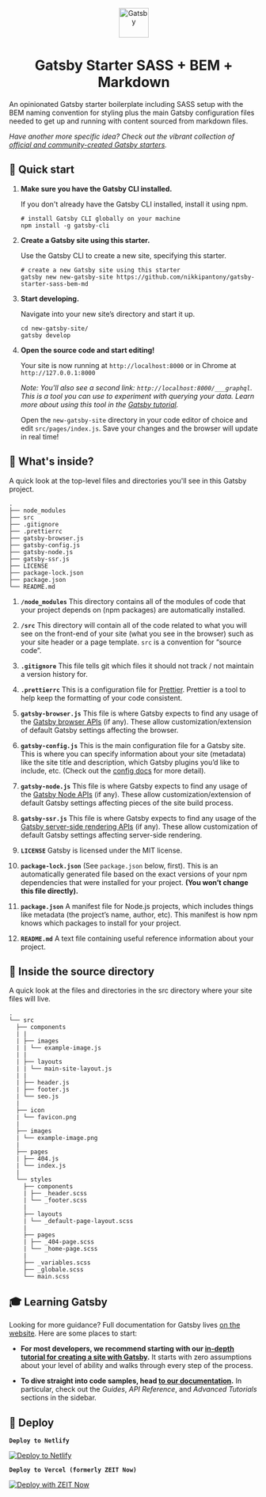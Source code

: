 <p align="center">
  <a href="https://www.gatsbyjs.org">
    <img alt="Gatsby" src="https://www.gatsbyjs.org/monogram.svg" width="60" />
  </a>
</p>
<h1 align="center">
  Gatsby Starter SASS + BEM + Markdown
</h1>

An opinionated Gatsby starter boilerplate including SASS setup with the BEM naming convention for styling plus the main Gatsby configuration files needed to get up and running with content sourced from markdown files.

_Have another more specific idea? Check out the vibrant collection of [official and community-created Gatsby starters](https://www.gatsbyjs.org/docs/gatsby-starters/)._

## 🚀 Quick start

1.  **Make sure you have the Gatsby CLI installed.**

    If you don't already have the Gatsby CLI installed, install it using npm.

    ```shell
    # install Gatsby CLI globally on your machine
    npm install -g gatsby-cli
    ```

2.  **Create a Gatsby site using this starter.**

    Use the Gatsby CLI to create a new site, specifying this starter.

    ```shell
    # create a new Gatsby site using this starter
    gatsby new new-gatsby-site https://github.com/nikkipantony/gatsby-starter-sass-bem-md
    ```

3.  **Start developing.**

    Navigate into your new site’s directory and start it up.

    ```shell
    cd new-gatsby-site/
    gatsby develop
    ```

4.  **Open the source code and start editing!**

    Your site is now running at `http://localhost:8000` or in Chrome at `http://127.0.0.1:8000`

    _Note: You'll also see a second link: _`http://localhost:8000/___graphql`_. This is a tool you can use to experiment with querying your data. Learn more about using this tool in the [Gatsby tutorial](https://www.gatsbyjs.org/tutorial/part-five/#introducing-graphiql)._

    Open the `new-gatsby-site` directory in your code editor of choice and edit `src/pages/index.js`. Save your changes and the browser will update in real time!

## 🧐 What's inside?

A quick look at the top-level files and directories you'll see in this Gatsby project.

    .
    ├── node_modules
    ├── src
    ├── .gitignore
    ├── .prettierrc
    ├── gatsby-browser.js
    ├── gatsby-config.js
    ├── gatsby-node.js
    ├── gatsby-ssr.js
    ├── LICENSE
    ├── package-lock.json
    ├── package.json
    └── README.md

1.  **`/node_modules`** This directory contains all of the modules of code that your project depends on (npm packages) are automatically installed.

2.  **`/src`** This directory will contain all of the code related to what you will see on the front-end of your site (what you see in the browser) such as your site header or a page template. `src` is a convention for “source code”.

3.  **`.gitignore`** This file tells git which files it should not track / not maintain a version history for.

4.  **`.prettierrc`** This is a configuration file for [Prettier](https://prettier.io/). Prettier is a tool to help keep the formatting of your code consistent.

5.  **`gatsby-browser.js`** This file is where Gatsby expects to find any usage of the [Gatsby browser APIs](https://www.gatsbyjs.org/docs/browser-apis/) (if any). These allow customization/extension of default Gatsby settings affecting the browser.

6.  **`gatsby-config.js`** This is the main configuration file for a Gatsby site. This is where you can specify information about your site (metadata) like the site title and description, which Gatsby plugins you’d like to include, etc. (Check out the [config docs](https://www.gatsbyjs.org/docs/gatsby-config/) for more detail).

7.  **`gatsby-node.js`** This file is where Gatsby expects to find any usage of the [Gatsby Node APIs](https://www.gatsbyjs.org/docs/node-apis/) (if any). These allow customization/extension of default Gatsby settings affecting pieces of the site build process.

8.  **`gatsby-ssr.js`** This file is where Gatsby expects to find any usage of the [Gatsby server-side rendering APIs](https://www.gatsbyjs.org/docs/ssr-apis/) (if any). These allow customization of default Gatsby settings affecting server-side rendering.

9.  **`LICENSE`** Gatsby is licensed under the MIT license.

10. **`package-lock.json`** (See `package.json` below, first). This is an automatically generated file based on the exact versions of your npm dependencies that were installed for your project. **(You won’t change this file directly).**

11. **`package.json`** A manifest file for Node.js projects, which includes things like metadata (the project’s name, author, etc). This manifest is how npm knows which packages to install for your project.

12. **`README.md`** A text file containing useful reference information about your project.

## 🌲 Inside the source directory

A quick look at the files and directories in the src directory where your site files will live.

    .
    └── src
      ├── components
      | |
      | ├── images
      | | └── example-image.js
      | |
      | ├── layouts
      | | └── main-site-layout.js
      | |
      | ├── header.js
      | ├── footer.js
      | └── seo.js
      |
      ├── icon
      | └── favicon.png
      |
      ├── images
      | └── example-image.png
      |
      ├── pages
      | ├── 404.js
      | └── index.js
      |
      └── styles
        ├── components
        | ├── _header.scss
        | └── _footer.scss
        |
        ├── layouts
        | └── _default-page-layout.scss
        |
        ├── pages
        | ├── _404-page.scss
        | └── _home-page.scss
        |
        ├── _variables.scss
        ├── _globale.scss
        └── main.scss

## 🎓 Learning Gatsby

Looking for more guidance? Full documentation for Gatsby lives [on the website](https://www.gatsbyjs.org/). Here are some places to start:

-   **For most developers, we recommend starting with our [in-depth tutorial for creating a site with Gatsby](https://www.gatsbyjs.org/tutorial/).** It starts with zero assumptions about your level of ability and walks through every step of the process.

-   **To dive straight into code samples, head [to our documentation](https://www.gatsbyjs.org/docs/).** In particular, check out the _Guides_, _API Reference_, and _Advanced Tutorials_ sections in the sidebar.

## 💫 Deploy

**`Deploy to Netlify`**

[![Deploy to Netlify](https://www.netlify.com/img/deploy/button.svg)](https://app.netlify.com/start/deploy?repository=https://github.com/nikkipantony/gatsby-starter-sass-bem-md)

**`Deploy to Vercel (formerly ZEIT Now)`**

[![Deploy with ZEIT Now](https://zeit.co/button)](https://zeit.co/import/project?template=https://github.com/nikkipantony/gatsby-starter-sass-bem-md)
